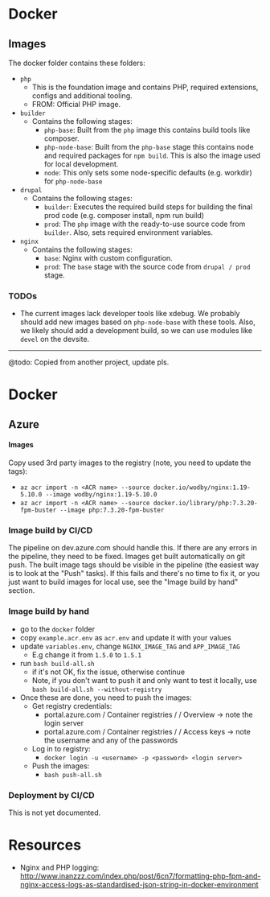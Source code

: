 # Docker

## Images

The docker folder contains these folders:

- `php`
    - This is the foundation image and contains PHP, required extensions, configs and additional tooling.
    - FROM: Official PHP image.
- `builder`
    - Contains the following stages:
        - `php-base`: Built from the `php` image this contains build tools like composer.
        - `php-node-base`: Built from the `php-base` stage this contains node and required packages for `npm build`. This is also the image used for local development.
        - `node`: This only sets some node-specific defaults (e.g. workdir) for `php-node-base`
- `drupal`
    - Contains the following stages:
        - `builder`: Executes the required build steps for building the final prod code (e.g. composer install, npm run build)
        - `prod`: The `php` image with the ready-to-use source code from `builder`. Also, sets required environment variables.
- `nginx`
    - Contains the following stages:
        - `base`: Nginx with custom configuration.
        - `prod`: The `base` stage with the source code from `drupal / prod` stage.

### TODOs

- The current images lack developer tools like xdebug. We probably should add new images based on `php-node-base` with these tools. Also, we likely should add a development build, so we can use modules like `devel` on the devsite. 

---
@todo: Copied from another project, update pls.

# Docker
## Azure
#### Images
Copy used 3rd party images to the registry (note, you need to update the tags):
- `az acr import -n <ACR name> --source docker.io/wodby/nginx:1.19-5.10.0 --image wodby/nginx:1.19-5.10.0`
- `az acr import -n <ACR name> --source docker.io/library/php:7.3.20-fpm-buster --image php:7.3.20-fpm-buster`

### Image build by CI/CD

The pipeline on dev.azure.com should handle this. If there are any errors in the pipeline, they need to be fixed.
Images get built automatically on git push. The built image tags should be visible in the pipeline (the easiest way is to look at the "Push" tasks).
If this fails and there's no time to fix it, or you just want to build images for local use, see the "Image build by hand" section.

### Image build by hand
- go to the `docker` folder
- copy `example.acr.env` as `acr.env` and update it with your values  
- update `variables.env`, change `NGINX_IMAGE_TAG` and `APP_IMAGE_TAG`
    - E.g change it from `1.5.0` to `1.5.1`
- run `bash build-all.sh`
    - if it's not OK, fix the issue, otherwise continue
    - Note, if you don't want to push it and only want to test it locally, use `bash build-all.sh --without-registry`
- Once these are done, you need to push the images:
    - Get registry credentials:
        - portal.azure.com / Container registries / <ACR name> / Overview -> note the login server
        - portal.azure.com / Container registries / <ACR name> / Access keys -> note the username and any of the passwords
    - Log in to registry:
        - `docker login -u <username> -p <password> <login server>`
    - Push the images:
        - `bash push-all.sh`

### Deployment by CI/CD

This is not yet documented.

# Resources

- Nginx and PHP logging: <http://www.inanzzz.com/index.php/post/6cn7/formatting-php-fpm-and-nginx-access-logs-as-standardised-json-string-in-docker-environment>
